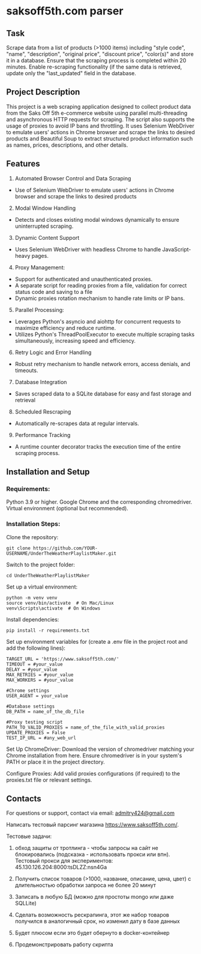 # saksoff5th.com parser #

## Task
Scrape data from a list of products (>1000 items) including "style code", "name", "description", "original price", "discount price", "color(s)" and store it in a database.
Ensure that the scraping process is completed within 20 minutes. 
Enable re-scraping functionality (if the same data is retrieved, update only the "last_updated" field in the database.


## Project Description
This project is a web scraping application designed to collect product data from the Saks Off 5th e-commerce website using parallel multi-threading and asynchronous HTTP requests for scraping.
The script also supports the usage of proxies to avoid IP bans and throttling.
It uses Selenium WebDriver to emulate users' actions in Chrome browser and scrape the links to desired products and Beautiful Soup to extract structured product information such as names, prices, descriptions, and other details. 


## Features

1. Automated Browser Control and Data Scraping
 - Use of Selenium WebDriver to emulate users' actions in Chrome browser and scrape the links to desired products
2. Modal Window Handling
 - Detects and closes existing modal windows dynamically to ensure uninterrupted scraping.
3. Dynamic Content Support
 - Uses Selenium WebDriver with headless Chrome to handle JavaScript-heavy pages.
4. Proxy Management:
 - Support for authenticated and unauthenticated proxies.
 - A separate script for reading proxies from a file, validation for correct status code and saving to a file
 - Dynamic proxies rotation mechanism to handle rate limits or IP bans.
5. Parallel Processing:
 - Leverages Python's asyncio and aiohttp for concurrent requests to maximize efficiency and reduce runtime.
 - Utilizes Python's ThreadPoolExecutor to execute multiple scraping tasks simultaneously, increasing speed and efficiency.
6. Retry Logic and Error Handling
 - Robust retry mechanism to handle network errors, access denials, and timeouts.
7. Database Integration
 - Saves scraped data to a SQLite database for easy and fast storage and retrieval
8. Scheduled Rescraping
 - Automatically re-scrapes data at regular intervals.
9. Performance Tracking
 - A runtime counter decorator tracks the execution time of the entire scraping process.


## Installation and Setup

### Requirements:
Python 3.9 or higher.
Google Chrome and the corresponding chromedriver.
Virtual environment (optional but recommended).

### Installation Steps:
Clone the repository:

```
git clone https://github.com/YOUR-USERNAME/UnderTheWeatherPlaylistMaker.git
```
Switch to the project folder:

```
cd UnderTheWeatherPlaylistMaker
```
Set up a virtual environment:

```
python -m venv venv
source venv/bin/activate  # On Mac/Linux
venv\Scripts\activate  # On Windows
```

Install dependencies:

```
pip install -r requirements.txt
```
Set up environment variables for (create a .env file in the project root and add the following lines):
```#Basic settings
TARGET_URL = 'https://www.saksoff5th.com/'
TIMEOUT = #your_value
DELAY = #your_value
MAX_RETRIES = #your_value
MAX_WORKERS = #your_value

#Chrome settings
USER_AGENT = your_value

#Database settings
DB_PATH = name_of_the_db_file

#Proxy testing script
PATH_TO_VALID_PROXIES = name_of_the_file_with_valid_proxies
UPDATE_PROXIES = False
TEST_IP_URL = #any_web_url
```

Set Up ChromeDriver:
Download the version of chromedriver matching your Chrome installation from here.
Ensure chromedriver is in your system's PATH or place it in the project directory.

Configure Proxies:
Add valid proxies 
configurations (if required) to the proxies.txt file or relevant settings.

## Contacts ##

For questions or support, contact via email: admitry424@gmail.com



Написать тестовый парсинг магазина https://www.saksoff5th.com/.

Тестовые задачи:

1) обход защиты от тротлинга - чтобы запросы на сайт не блокировались 
(подсказка - использовать прокси или впн).
Тестовый прокси для экспериментов:
45.130.126.204:8000:tsDLZZ:nsn4Ga

2) Получить список товаров (>1000, название, описание, цена, цвет) 
с длительностью обработки запроса не более 20 минут

3) Записать в любую БД (можно для простоты mongo или даже SQLLite)

4) Сделать возможность рескрапинга, этот же набор товаров получился в аналогичный срок, но изменил дату в базе данных

5) Будет плюсом если это будет обернуто в docker-контейнер

6) Продемонстрировать работу скрипта
